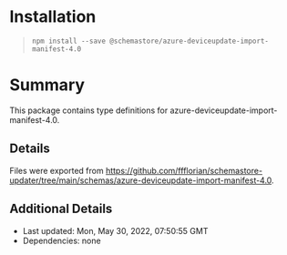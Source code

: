 # Installation
> `npm install --save @schemastore/azure-deviceupdate-import-manifest-4.0`

# Summary
This package contains type definitions for azure-deviceupdate-import-manifest-4.0.

## Details
Files were exported from https://github.com/ffflorian/schemastore-updater/tree/main/schemas/azure-deviceupdate-import-manifest-4.0.

## Additional Details
* Last updated: Mon, May 30, 2022, 07:50:55 GMT
* Dependencies: none
